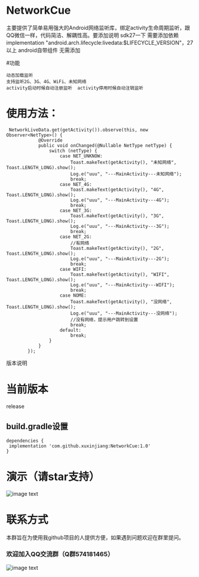 # NetworkCue
主要提供了简单易用强大的Android网络监听库，绑定activity生命周期监听，跟QQ微信一样，代码简洁、解耦性高。要添加说明  sdk27一下 需要添加依赖implementation "android.arch.lifecycle:livedata:$LIFECYCLE_VERSION"，27以上 android自带组件 无需添加


#功能
```
动态加载监听
支持监听2G、3G、4G、WiFi、未知网络
activity启动时候自动注册监听  activity停用时候自动注销监听
```
# 使用方法：
```
 NetworkLiveData.get(getActivity()).observe(this, new Observer<NetType>() {
            @Override
            public void onChanged(@Nullable NetType netType) {
                switch (netType) {
                    case NET_UNKNOW:
                        Toast.makeText(getActivity(), "未知网络", Toast.LENGTH_LONG).show();
                        Log.e("uuu", "---MainActivity---未知网络");
                        break;
                    case NET_4G:
                        Toast.makeText(getActivity(), "4G", Toast.LENGTH_LONG).show();
                        Log.e("uuu", "---MainActivity---4G");
                        break;
                    case NET_3G:
                        Toast.makeText(getActivity(), "3G", Toast.LENGTH_LONG).show();
                        Log.e("uuu", "---MainActivity---3G");
                        break;
                    case NET_2G:
                        //有网络
                        Toast.makeText(getActivity(), "2G", Toast.LENGTH_LONG).show();
                        Log.e("uuu", "---MainActivity---2G");
                        break;
                    case WIFI:
                        Toast.makeText(getActivity(), "WIFI", Toast.LENGTH_LONG).show();
                        Log.e("uuu", "---MainActivity---WIFI");
                        break;
                    case NOME:
                        Toast.makeText(getActivity(), "没网络", Toast.LENGTH_LONG).show();
                        Log.e("uuu", "---MainActivity---没网络");
                        //没有网络，提示用户跳转到设置
                        break;
                    default:
                        break;
                }
            }
        });
```

版本说明

# 当前版本

release

## build.gradle设置
```
dependencies {
 implementation 'com.github.xuxinjiang:NetworkCue:1.0'
}
```
# 演示（请star支持）

![image text](https://github.com/xuxinjiang/NetworkCue-/blob/master/gif/zjl.gif)

# 联系方式

 本群旨在为使用我github项目的人提供方便，如果遇到问题欢迎在群里提问。

### 欢迎加入QQ交流群（Q群574181465）

![image text](https://github.com/xuxinjiang/NetworkCue-/blob/master/gif/qqqun.png)


